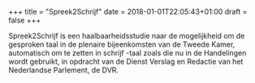 +++
title = "Spreek2Schrijf"
date = 2018-01-01T22:05:43+01:00
draft = false
+++

Spreek2Schrijf is een haalbaarheidsstudie naar de mogelijkheid om de gesproken taal in de plenaire bijeenkomsten van de Tweede Kamer, automatisch om te zetten in schrijf -taal zoals die nu in de Handelingen wordt gebruikt, in opdracht van de Dienst Verslag en Redactie van het Nederlandse Parlement, de DVR.
